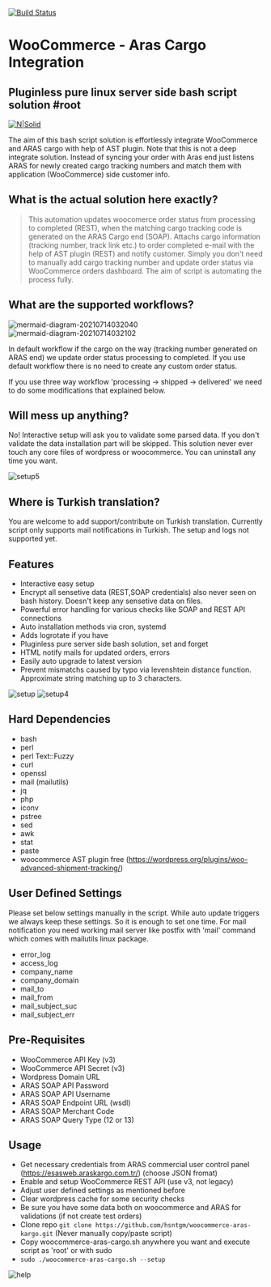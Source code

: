 [![Build Status](https://travis-ci.com/hsntgm/woocommerce-aras-kargo.svg?token=pex9yoGqJVyVQgXxYi7X&branch=main)](https://travis-ci.com/github/hsntgm/woocommerce-aras-kargo)

# WooCommerce - Aras Cargo Integration
## Pluginless pure linux server side bash script solution #root
[![N|Solid](https://www.cyberciti.biz/media/new/category/old/terminal.png)](https://www.psauxit.com) 

The aim of this bash script solution is effortlessly integrate WooCommerce and ARAS cargo with help of AST plugin. Note that this is not a deep integrate solution. Instead of syncing your order with Aras end just listens ARAS for newly created cargo tracking numbers and match them with application (WooCommerce) side customer info. 

## What is the actual solution here exactly?
> This automation updates woocomerce order status from processing to completed (REST),
> when the matching cargo tracking code is generated on the ARAS Cargo end (SOAP).
> Attachs cargo information (tracking number, track link etc.) to
> order completed e-mail with the help of AST plugin (REST) and notify customer.
> Simply you don't need to manually add cargo tracking number and update order status
> via WooCommerce orders dashboard. The aim of script is automating the process fully.

## What are the supported workflows?
![mermaid-diagram-20210714032040](https://user-images.githubusercontent.com/25556606/125541661-f8a05b42-c174-4bfb-81c9-84e01036a1f6.png)
![mermaid-diagram-20210714032102](https://user-images.githubusercontent.com/25556606/125541613-e1232826-72ad-4555-98cc-5e1b79c8e352.png)

In default workflow if the cargo on the way (tracking number generated on ARAS end) we update order status processing to completed. If you use default workflow there is no need to create any custom order status.

If you use three way workflow 'processing -> shipped -> delivered' we need to do some modifications that explained below.

## Will mess up anything?
No! Interactive setup will ask you to validate some parsed data. If you don't validate the data installation part will be skipped. This solution never ever touch any core files of wordpress or woocommerce. You can uninstall any time you want.

![setup5](https://user-images.githubusercontent.com/25556606/124501159-baf95700-ddc9-11eb-81ce-84c5b9117639.png)

## Where is Turkish translation?
You are welcome to add support/contribute on Turkish translation. Currently script only supports mail notifications in Turkish. The setup and logs not supported yet.

## Features
- Interactive easy setup
- Encrypt all sensetive data (REST,SOAP credentials) also never seen on bash history. Doesn't keep any sensetive data on files.
- Powerful error handling for various checks like SOAP and REST API connections
- Auto installation methods via cron, systemd
- Adds logrotate if you have
- Pluginless pure server side bash solution, set and forget
- HTML notify mails for updated orders, errors
- Easily auto upgrade to latest version
- Prevent mismatchs caused by typo via levenshtein distance function. Approximate string matching up to 3 characters.

![setup](https://user-images.githubusercontent.com/25556606/124499928-7e2c6080-ddc7-11eb-9df2-672a0f5ab2d1.png) ![setup4](https://user-images.githubusercontent.com/25556606/124500396-61445d00-ddc8-11eb-92eb-de3af3ff3d63.png)

## Hard Dependencies
- bash
- perl
- perl Text::Fuzzy
- curl
- openssl
- mail (mailutils)
- jq
- php
- iconv
- pstree
- sed
- awk
- stat
- paste
- woocommerce AST plugin free (https://wordpress.org/plugins/woo-advanced-shipment-tracking/)

## User Defined Settings
Please set below settings manually in the script. While auto update triggers we always keep these settings.
So it is enough to set one time. For mail notification you need working mail server like postfix with 'mail' command which comes with mailutils linux package.

- error_log
- access_log
- company_name
- company_domain
- mail_to
- mail_from
- mail_subject_suc
- mail_subject_err

## Pre-Requisites
- WooCommerce API Key (v3)
- WooCommerce API Secret (v3)
- Wordpress Domain URL
- ARAS SOAP API Password
- ARAS SOAP API Username
- ARAS SOAP Endpoint URL (wsdl)
- ARAS SOAP Merchant Code
- ARAS SOAP Query Type (12 or 13)

## Usage
- Get necessary credentials from ARAS commercial user control panel (https://esasweb.araskargo.com.tr/) (choose JSON fromat)
- Enable and setup WooCommerce REST API (use v3, not legacy)
- Adjust user defined settings as mentioned before
- Clear wordpress cache for some security checks
- Be sure you have some data both on woocommerce and ARAS for validations (if not create test orders)
- Clone repo ```git clone https://github.com/hsntgm/woocommerce-aras-kargo.git``` (Never manually copy/paste script)
- Copy woocommerce-aras-cargo.sh anywhere you want and execute script as 'root' or with sudo 
- ```sudo ./woocommerce-aras-cargo.sh --setup```

![help](https://user-images.githubusercontent.com/25556606/124503366-175e7580-ddce-11eb-8e3c-fcd01bde6028.png)

